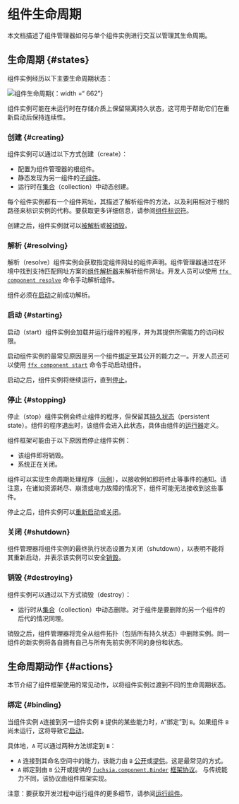 <!--
# Component lifecycle
 -->
# 组件生命周期

<!--
This document describes how Component manager interacts with individual component
instances to manage their lifecycle.
 -->
本文档描述了组件管理器如何与单个组件实例进行交互以管理其生命周期。

<!--
## Lifecycle states {#states}
 -->
## 生命周期 {#states}

<!--
Component instances progress through the following major lifecycle states:
 -->
组件实例经历以下主要生命周期状态：

<!--
![Component lifecycle states](images/component-lifecycle.png){: width="662"}
 -->
![组件生命周期](images/component-lifecycle.png){：width =“ 662”}

<!--
Component instances may retain isolated persistent state on a storage medium
while they are not running, which can be used to help them maintain continuity
across restarts.
 -->
组件实例可能在未运行时在存储介质上保留隔离持久状态，这可用于帮助它们在重新启动后保持连续性。

<!--
### Created {#creating}
 -->
### 创建 {#creating}

<!--
A component instance may be created in the following ways:
 -->
组件实例可以通过以下方式创建（create）：

<!--
-   Configured as the root component of Component manager.
-   Statically discovered as the [child][doc-manifests-children] of another
    component.
-   Dynamically created at runtime in a [collection][doc-collections].
 -->
-   配置为组件管理器的根组件。
-   静态发现为另一组件的[子组件][doc-manifests-children]。
-   运行时在[集合][doc-manifests-children]（collection）中动态创建。

<!--
Every component instance has a component URL that describes how to resolve the
component, and a moniker that uniquely identifies the instance by its path from
the root. For more details, see [component identifiers][doc-identifiers].
 -->
每个组件实例都有一个组件网址，其描述了解析组件的方法，以及利用相对于根的路径来标识实例的代称。要获取更多详细信息，请参阅[组件标识符][doc-identifiers]。

<!--
Once created, a component instance can then be [resolved](#resolving) or
[destroyed](#destroying).
 -->
创建之后，组件实例就可以[被解析](#resolving)或[被销毁](#destroying)。

<!--
### Resolved {#resolving}
 -->
### 解析 {#resolving}

<!--
Resolving a component instance fetches the component declaration for the
specified component URL. Component manager resolves component URLs by finding a
[component resolver][doc-resolvers] that supports a matching URL scheme in the
environment. Developers can resolve components manually using the
[`ffx component resolve`][ref-ffx-resolve] command.
 -->
解析（resolve）组件实例会获取指定组件网址的组件声明。组件管理器通过在环境中找到支持匹配网址方案的[组件解析器][doc-resolvers]来解析组件网址。开发人员可以使用 [`ffx component resolve`][ref-ffx-resolve] 命令手动解析组件。

<!--
Components must successfully resolve before they can be [started](#starting).
 -->
组件必须在[启动](#starting)之前成功解析。

<!--
### Started {#starting}
 -->
### 启动 {#starting}

<!--
Starting a component instance loads and runs the component's program and
provides it access to the capabilities that it requires.
 -->
启动（start）组件实例会加载并运行组件的程序，并为其提供所需能力的访问权限。

<!--
The most common reason for starting a component instance is when another
component [binds](#binding) to one of its exposed capabilities. Developers can
also start components manually using the [`ffx component start`][ref-ffx-start]
command.
 -->
启动组件实例的最常见原因是另一个组件[绑定](#binding)至其公开的能力之一。开发人员还可以使用 [`ffx component start`][ref-ffx-start] 命令手动启动组件。

<!--
Once started, a component instance continues to run until it is
[stopped](#stopping).
 -->
启动之后，组件实例将继续运行，直到[停止](#stopping)。

<!--
### Stopped {#stopping}
 -->
### 停止 {#stopping}

<!--
Stopping a component instance terminates the component's program but preserves
its [persistent state][doc-storage]. Components enter this state when their
program exits, as defined by the component's [runner][doc-runners].
 -->
停止（stop）组件实例会终止组件的程序，但保留其[持久状态][doc-storage]（persistent state）。组件的程序退出时，该组件会进入此状态，具体由组件的[运行器][doc-runners]定义。

<!--
The Component Framework may stop a component instance for the following reasons:
 -->
组件框架可能由于以下原因而停止组件实例：

<!--
-   The component is about to be destroyed.
-   The system is shutting down.
 -->
-   该组件即将销毁。
-   系统正在关闭。

<!--
A component can implement a lifecycle handler ([example][handler-example]) to
receive a notification of events such as impending termination.
Note that components may not receive these events in circumstances such as
resource exhaustion, crashes, or power failure.
 -->
组件可以实现生命周期处理程序（[示例][handler-example]），以接收例如即将终止等事件的通知。请注意，在诸如资源耗尽、崩溃或电力故障的情况下，组件可能无法接收到这些事件。

<!--
Once stopped, a component instance may be [restarted](#starting) or
[shutdown](#shutdown).
 -->
停止之后，组件实例可以[重新启动](#starting)或[关闭](#shutdown)。

<!--
### Shutdown {#shutdown}
 -->
### 关闭 {#shutdown}

<!--
Component manager sets the final execution state of a component instance to
shutdown to indicate that it cannot be restarted and to signal that the instance
can be safely [destroyed](#destroying).
 -->
组件管理器将组件实例的最终执行状态设置为关闭（shutdown），以表明不能将其重新启动，并表示该实例可以安全[销毁](#destroying)。

<!--
### Destroyed {#destroying}
 -->
### 销毁 {#destroying}

<!--
A component instance may be destroyed in the following ways:
 -->
组件实例可以通过以下方式销毁（destroy）：

<!--
-   Dynamically removed from a [collection][doc-collections] at runtime. This is
    also true if the component is a descendant of another component being removed.
 -->
-   运行时从[集合][doc-collections]（collection）中动态删除。对于组件是要删除的另一个组件的后代的情况同理。

<!--
Once destroyed, Component manager completely removes the instance from the
component topology, including all persistent state. New instances of the same
component will each have their own identity and state distinct from all prior
instances.
 -->
销毁之后，组件管理器将完全从组件拓扑（包括所有持久状态）中删除实例。同一组件的新实例将各自拥有自己与所有先前实例不同的身份和状态。

<!--
## Lifecycle actions {#actions}
 -->
## 生命周期动作 {#actions}

<!--
This section describes common actions used by the Component Framework to
transition the lifecycle state of component instances.
 -->
本节介绍了组件框架使用的常见动作，以将组件实例过渡到不同的生命周期状态。

<!--
### Bind {#binding}
 -->
### 绑定 {#binding}

<!--
A component instance `A` _binds_ to another component instance `B` when `A`
connects to some capability that is provided by `B`. This causes component `B`
to [start](#starting) if it is not already running.
 -->
当组件实例 `A`连接到另一组件实例 `B` 提供的某些能力时，`A`“绑定”到 `B`。如果组件 `B` 尚未运行，这将导致它[启动](#starting)。

<!--
Concretely, there are two ways that `A` can bind to `B`:
 -->
具体地，`A` 可以通过两种方法绑定到 `B`：

<!--
-   `A` connects to a capability in its namespace which is
    [exposed][doc-manifests-expose] or [offered][doc-manifests-offer] by `B`.
    This is the most common way.
-   `A` binds to the [`fuchsia.component.Binder`][binder.fidl]
    [framework protocol][doc-framework-protocol] which is exposed or offered
    by `B`. Unlike a traditional capability, this protocol
    is implemented by the component framework.
 -->
-   `A` 连接到其命名空间中的能力，该能力由 `B` [公开][doc-manifests-expose]或[提供][doc-manifests-offer]。这是最常见的方式。
-   `A` 绑定到由 `B` 公开或提供的 [`fuchsia.component.Binder`][binder.fidl] [框架协议][doc-framework-protocol]。 与传统能力不同，该协议由组件框架实现。

<!--
Note: For more details on running components during development, see
[Run components][doc-run].
 -->
注意：要获取开发过程中运行组件的更多细节，请参阅[运行组件][doc-run]。

[binder.fidl]: https://fuchsia.dev/reference/fidl/fuchsia.component#Binder
[doc-framework-protocol]: capabilities/protocol.md#framework
[doc-collections]: realms.md#collections
[doc-identifiers]: identifiers.md
[doc-manifests-children]: https://fuchsia.dev/reference/cml#children
[doc-manifests-expose]: https://fuchsia.dev/reference/cml#expose
[doc-manifests-offer]: https://fuchsia.dev/reference/cml#offer
[doc-manifests]: component_manifests.md
[doc-resolvers]: capabilities/resolvers.md
[doc-runners]: capabilities/runners.md
[doc-storage]: capabilities/storage.md
[doc-run]: /development/components/run.md
[handler-example]: /examples/components/lifecycle
[ref-ffx-resolve]: https://fuchsia.dev/reference/tools/sdk/ffx#resolve
[ref-ffx-start]: https://fuchsia.dev/reference/tools/sdk/ffx#start
